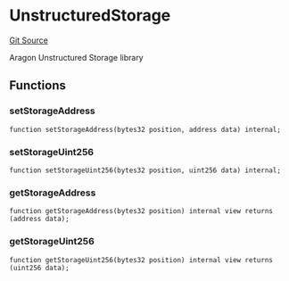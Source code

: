 # UnstructuredStorage
[Git Source](https://github.com/lidofinance/community-staking-module/blob/a195b01bbb6171373c6b27ef341ec075aa98a44e/src/lib/UnstructuredStorage.sol)

Aragon Unstructured Storage library


## Functions
### setStorageAddress


```solidity
function setStorageAddress(bytes32 position, address data) internal;
```

### setStorageUint256


```solidity
function setStorageUint256(bytes32 position, uint256 data) internal;
```

### getStorageAddress


```solidity
function getStorageAddress(bytes32 position) internal view returns (address data);
```

### getStorageUint256


```solidity
function getStorageUint256(bytes32 position) internal view returns (uint256 data);
```

